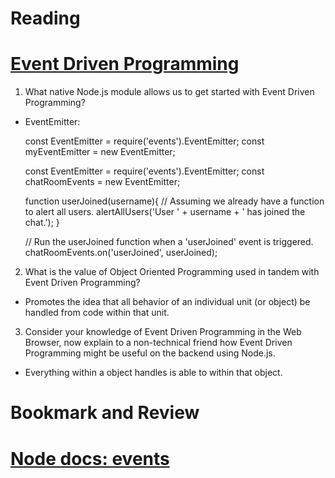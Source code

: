 # Reading

# [Event Driven Programming](https://www.digitalocean.com/community/tutorials/nodejs-event-driven-programming)

1. What native Node.js module allows us to get started with Event Driven Programming?

- EventEmitter:

    const EventEmitter = require('events').EventEmitter;
    const myEventEmitter = new EventEmitter;

    const EventEmitter = require('events').EventEmitter;
    const chatRoomEvents = new EventEmitter;

    function userJoined(username){
    // Assuming we already have a function to alert all users.
    alertAllUsers('User ' + username + ' has joined the chat.');
    }

    // Run the userJoined function when a 'userJoined' event is triggered.
    chatRoomEvents.on('userJoined', userJoined);

2. What is the value of Object Oriented Programming used in tandem with Event Driven Programming?

- Promotes the idea that all behavior of an individual unit (or object) be handled from code within that unit.

3. Consider your knowledge of Event Driven Programming in the Web Browser, now explain to a non-technical friend how Event Driven Programming might be useful on the backend using Node.js.

- Everything within a object handles is able to within that object.

# Bookmark and Review

# [Node docs: events](https://nodejs.org/api/events.html)
